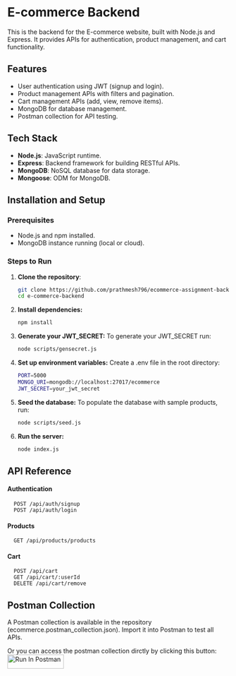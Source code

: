 # E-commerce Backend

This is the backend for the E-commerce website, built with Node.js and Express. It provides APIs for authentication, product management, and cart functionality.

## Features

- User authentication using JWT (signup and login).
- Product management APIs with filters and pagination.
- Cart management APIs (add, view, remove items).
- MongoDB for database management.
- Postman collection for API testing.

## Tech Stack

- **Node.js**: JavaScript runtime.
- **Express**: Backend framework for building RESTful APIs.
- **MongoDB**: NoSQL database for data storage.
- **Mongoose**: ODM for MongoDB.
## Installation and Setup

### Prerequisites
- Node.js and npm installed.
- MongoDB instance running (local or cloud).

### Steps to Run

1. **Clone the repository**:
   ```bash
   git clone https://github.com/prathmesh796/ecommerce-assignment-backend.git
   cd e-commerce-backend

2. **Install dependencies:**
    ```bash
    npm install

3. **Generate your JWT_SECRET:**
    To generate your JWT_SECRET run:
    ```bash
    node scripts/gensecret.js

4. **Set up environment variables:**
    Create a .env file in the root directory:
    ```bash
    PORT=5000
    MONGO_URI=mongodb://localhost:27017/ecommerce
    JWT_SECRET=your_jwt_secret

5. **Seed the database:**
    To populate the database with sample products, run:
    ```bash
    node scripts/seed.js

6. **Run the server:**
    ```bash
    node index.js

## API Reference

#### Authentication

```http
  POST /api/auth/signup
  POST /api/auth/login
```

#### Products

```http
  GET /api/products/products
```

#### Cart

```http
  POST /api/cart
  GET /api/cart/:userId
  DELETE /api/cart/remove
```


## Postman Collection

A Postman collection is available in the repository (ecommerce.postman_collection.json). Import it into Postman to test all APIs.

Or you can access the postman collection dirctly by clicking this button: 
[<img src="https://run.pstmn.io/button.svg" alt="Run In Postman" style="width: 128px; height: 32px;">](https://god.gw.postman.com/run-collection/37731635-8bba760a-6361-4c09-af30-1051c0cd4b20?action=collection%2Ffork&source=rip_markdown&collection-url=entityId%3D37731635-8bba760a-6361-4c09-af30-1051c0cd4b20%26entityType%3Dcollection%26workspaceId%3D5cc10ee3-f0bd-4fad-89e7-ef44571543eb)